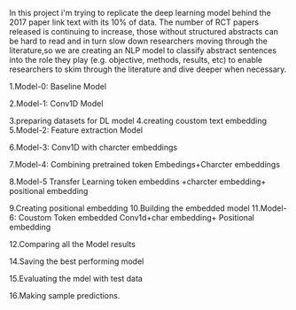 In this project i'm trying to replicate the deep learning model behind the 2017 paper link text with its 10% of data. The number of RCT papers released is continuing to increase, those without structured abstracts can be hard to read and in turn slow down researchers moving through the literature,so we are creating an NLP model to classify abstract sentences into the role they play (e.g. objective, methods, results, etc) to enable researchers to skim through the literature and dive deeper when necessary.


1.Model-0: Baseline Model

2.Model-1: Conv1D Model

3.preparing datasets for DL model
4.creating coustom text embedding
5.Model-2: Feature extraction Model

6.Model-3: Conv1D with charcter embeddings

7.Model-4: Combining pretrained token Embedings+Charcter embeddings

8.Model-5 Transfer Learning token embeddins +charcter embedding+ positional embedding

9.Creating positional embedding
10.Building the embedded model
11.Model-6: Coustom Token embedded Conv1d+char embedding+ Positional embedding

12.Comparing all the Model results

14.Saving the best performing model

15.Evaluating the mdel with test data

16.Making sample predictions.
